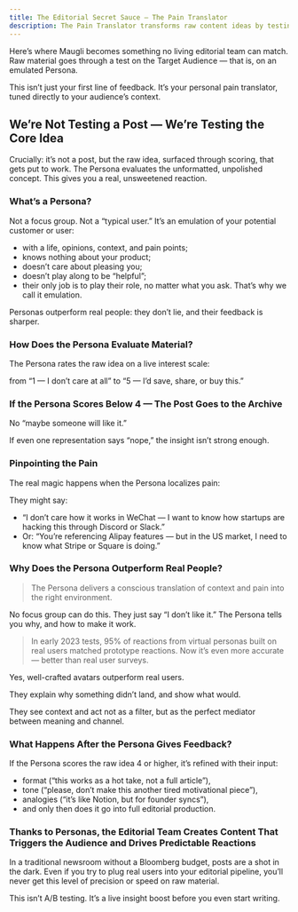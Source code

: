 ```yaml
---
title: The Editorial Secret Sauce — The Pain Translator
description: The Pain Translator transforms raw content ideas by testing them on emulated personas who provide authentic feedback, ensuring only high-impact material reaches your audience with precise contextual relevance.
---
```

Here’s where Maugli becomes something no living editorial team can match. Raw material goes through a test on the Target Audience — that is, on an emulated Persona.

This isn’t just your first line of feedback. It’s your personal pain translator, tuned directly to your audience’s context.

## **We’re Not Testing a Post — We’re Testing the Core Idea**

Crucially: it’s not a post, but the raw idea, surfaced through scoring, that gets put to work. The Persona evaluates the unformatted, unpolished concept. This gives you a real, unsweetened reaction.

### **What’s a Persona?**

Not a focus group. Not a “typical user.” It’s an emulation of your potential customer or user:

- with a life, opinions, context, and pain points;
- knows nothing about your product;
- doesn’t care about pleasing you;
- doesn’t play along to be “helpful”;
- their only job is to play their role, no matter what you ask. That’s why we call it emulation.

Personas outperform real people: they don’t lie, and their feedback is sharper.

### How Does the Persona Evaluate Material?

The Persona rates the raw idea on a live interest scale:

from “1 — I don’t care at all” to “5 — I’d save, share, or buy this.”

### If the Persona Scores Below 4 — The Post Goes to the Archive

No “maybe someone will like it.”

If even one representation says “nope,” the insight isn’t strong enough.

### **Pinpointing the Pain**

The real magic happens when the Persona localizes pain:

They might say:

- “I don’t care how it works in WeChat — I want to know how startups are hacking this through Discord or Slack.”
- Or: “You’re referencing Alipay features — but in the US market, I need to know what Stripe or Square is doing.”

### **Why Does the Persona Outperform Real People?**

> The Persona delivers a conscious translation of context and pain into the right environment.

No focus group can do this. They just say “I don’t like it.” The Persona tells you why, and how to make it work.

> In early 2023 tests, 95% of reactions from virtual personas built on real users matched prototype reactions. Now it’s even more accurate — better than real user surveys.

Yes, well-crafted avatars outperform real users.

They explain why something didn’t land, and show what would.

They see context and act not as a filter, but as the perfect mediator between meaning and channel.

### What Happens After the Persona Gives Feedback?

If the Persona scores the raw idea 4 or higher, it’s refined with their input:

- format (“this works as a hot take, not a full article”),
- tone (“please, don’t make this another tired motivational piece”),
- analogies (“it’s like Notion, but for founder syncs”),
- and only then does it go into full editorial production.

### Thanks to Personas, the Editorial Team Creates Content That Triggers the Audience and Drives Predictable Reactions

In a traditional newsroom without a Bloomberg budget, posts are a shot in the dark. Even if you try to plug real users into your editorial pipeline, you’ll never get this level of precision or speed on raw material.

This isn’t A/B testing. It’s a live insight boost before you even start writing.
